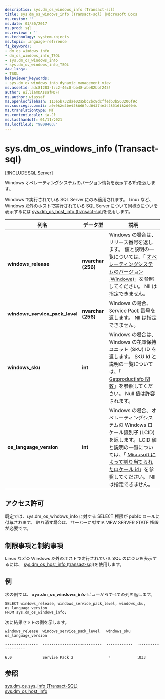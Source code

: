 ```yaml
---
description: sys.dm_os_windows_info (Transact-sql)
title: sys.dm_os_windows_info (Transact-sql) |Microsoft Docs
ms.custom: ''
ms.date: 03/30/2017
ms.prod: sql
ms.reviewer: ''
ms.technology: system-objects
ms.topic: language-reference
f1_keywords:
- dm_os_windows_info
- dm_os_windows_info_TSQL
- sys.dm_os_windows_info
- sys.dm_os_windows_info_TSQL
dev_langs:
- TSQL
helpviewer_keywords:
- sys.dm_os_windows_info dynamic management view
ms.assetid: adc81283-fdc2-46c0-bb48-abe82bbf2459
author: WilliamDAssafMSFT
ms.author: wiassaf
ms.openlocfilehash: 111e5b732dae02a5bc2bc8dcffebb3b563206f9c
ms.sourcegitcommit: a9e982e30e458866fcd64374e3458516182d604c
ms.translationtype: MT
ms.contentlocale: ja-JP
ms.lasthandoff: 01/11/2021
ms.locfileid: "98094037"
---
```

# <a name="sysdm_os_windows_info-transact-sql"></a>sys.dm_os_windows_info (Transact-sql)
[!INCLUDE [SQL Server](../../includes/applies-to-version/sqlserver.md)]

  Windows オペレーティングシステムのバージョン情報を表示する1行を返します。  
  
  Windows で実行されている SQL Server にのみ適用されます。 Linux など、Windows 以外のホストで実行されている SQL Server について同様のについを表示するには [sys.dm_os_host_info &#40;transact-sql&#41;](~/relational-databases/system-dynamic-management-views/sys-dm-os-host-info-transact-sql.md)を使用します。 
  
|列名|データ型|説明|  
|-----------------|---------------|-----------------|  
|**windows_release**|**nvarchar (256)**|Windows の場合は、リリース番号を返します。 値と説明の一覧については、「 [オペレーティングシステムのバージョン (Windows)](/windows/desktop/SysInfo/operating-system-version)」を参照してください。 Nll は指定できません。|  
|**windows_service_pack_level**|**nvarchar (256)**| Windows の場合、Service Pack 番号を返します。 Nll は指定できません。 |  
|**windows_sku**|**int**|Windows の場合は、Windows の在庫保持ユニット (SKU) ID を返します。 SKU Id と説明の一覧については、「 [Getproductinfo 関数](/windows/win32/api/sysinfoapi/nf-sysinfoapi-getproductinfo)」を参照してください。 Null 値は許容されます。 |  
|**os_language_version**|**int**| Windows の場合、オペレーティングシステムの Windows ロケール識別子 (LCID) を返します。 LCID 値と説明の一覧については、「 [Microsoft によって割り当てられたロケール id](/openspecs/windows_protocols/ms-lcid/a9eac961-e77d-41a6-90a5-ce1a8b0cdb9c)」を参照してください。 Nll は指定できません。|  
  
  
## <a name="permissions"></a>アクセス許可  
既定では、sys.dm_os_windows_info に対する SELECT 権限が public ロールに付与されます。 取り消す場合は、サーバーに対する VIEW SERVER STATE 権限が必要です。  

## <a name="limitations-and-restrictions"></a>制限事項と制約事項
Linux などの Windows 以外のホストで実行されている SQL のについを表示するには、 [sys.dm_os_host_info &#40;transact-sql&#41;](../../relational-databases/system-dynamic-management-views/sys-dm-os-host-info-transact-sql.md)を使用します。 
  
## <a name="examples"></a>例  
 次の例では、 **sys.dm_os_windows_info** ビューからすべての列を返します。  
  
```  
SELECT windows_release, windows_service_pack_level, windows_sku, os_language_version  
FROM sys.dm_os_windows_info;  
```  
  
 次に結果セットの例を示します。  
  
 `windows_release  windows_service_pack_level   windows_sku   os_language_version`  
  
 `---------------  ---------------------------  ------------  -------------------`  
  
 `6.0              Service Pack 2                4            1033`  
  
## <a name="see-also"></a>参照  
 [sys.dm_os_sys_info &#40;Transact-SQL&#41;](../../relational-databases/system-dynamic-management-views/sys-dm-os-sys-info-transact-sql.md)   
 [sys.dm_os_host_info](../../relational-databases/system-dynamic-management-views/sys-dm-os-host-info-transact-sql.md)  
  
